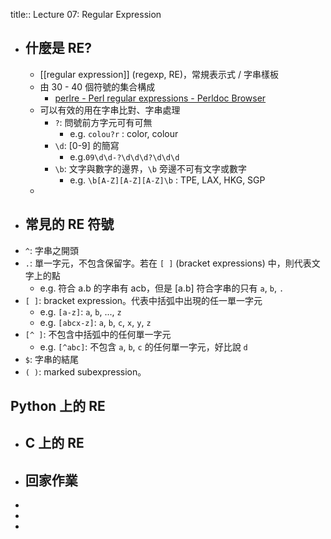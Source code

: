 title:: Lecture 07: Regular Expression

- ## 什麼是 RE?
	- [[regular expression]] (regexp, RE)，常規表示式 / 字串樣板
	- 由 30 - 40 個符號的集合構成
		- [perlre - Perl regular expressions - Perldoc Browser](https://perldoc.perl.org/perlre)
	- 可以有效的用在字串比對、字串處理
		- `?`: 問號前方字元可有可無
			- e.g. `colou?r` : color, colour
		- `\d`: [0-9] 的簡寫
			- e.g.`09\d\d-?\d\d\d?\d\d\d`
		- `\b`: 文字與數字的邊界，`\b` 旁邊不可有文字或數字
			- e.g. `\b[A-Z][A-Z][A-Z]\b` : TPE, LAX, HKG, SGP
	-
- ## 常見的 RE 符號
- `^`: 字串之開頭
- `.`: 單一字元，不包含保留字。若在 `[ ]` (bracket expressions) 中，則代表文字上的點
	- e.g. 符合 a.b 的字串有 acb，但是 [a.b] 符合字串的只有 `a`, `b`, `.`
- `[ ]`: bracket expression。代表中括弧中出現的任一單一字元
	- e.g. `[a-z]`: `a`, `b`, ..., `z`
	- e.g. `[abcx-z]`: `a`, `b`, `c`, `x`, `y`, `z`
- `[^ ]`: 不包含中括弧中的任何單一字元
	- e.g. `[^abc]`: 不包含 `a`, `b`, `c` 的任何單一字元，好比說 `d`
- `$`: 字串的結尾
- `( )`: marked subexpression。
## Python 上的 RE
- ## C 上的 RE
- ## 回家作業
-
-
-